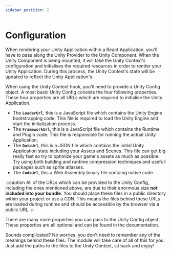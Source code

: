 ```yaml
---
sidebar_position: 2
---
```


# Configuration

When rendering your Unity Application within a React Application, you'll have to pass along the Unity Provider to the Unity Component. When the Unity Component is being mounted, it will take the Unity Context's configuration and initialises the required resources in order to render your Unity Application. During this process, the Unity Context's state will be updated to reflect the Unity Application's.

When using the Unity Context hook, you'll need to provide a Unity Config object. A most basic Unity Config consists the four following properties. These four properties are all URLs which are required to initialise the Unity Application.

- The **`LoaderUrl`**, this is a JavaScript file which contains the Unity Engine bootstrapping code. This file is required to load the Unity Engine and start the initialization process.
- The **`FrameworkUrl`**, this is a JavaScript file which contains the Runtime and Plugin code. This file is responsible for running the actual Unity Application.
- The **`DataUrl`**, this is a JSON file which contains the initial Unity Application state including your Assets and Scenes. This file can get big really fast so try to optimize your game's assets as much as possible. Try using both building and runtime compression techniques and usefull packages such as sprite atlasses.
- The **`CodeUrl`**, this a Web Assembly binary file containg native code.

:::caution
All of the URLs which can be provided to the Unity Config, including the ones mentioned above, are due to their enormous size **not included into your bundle**. You should place these files in a public directory within your project or use a CDN. This means the files behind these URLs are loaded during runtime and should be accessible by the browser via a public URL.
:::

There are many more properties you can pass to the Unity Config object. These properties are all optional and can be found in the documentation.

Sounds complicated? No worries, you don't need to remember any of the meanings behind these files. The module will take care of all of this for you. Just add the paths to the files to the Unity Context, sit back and enjoy!
